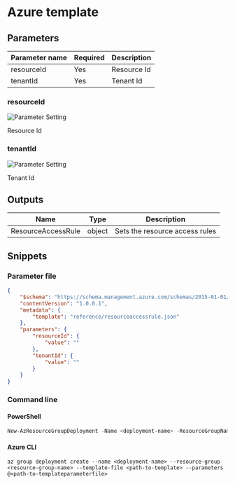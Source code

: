 # Azure template

## Parameters

Parameter name | Required | Description
-------------- | -------- | -----------
resourceId     | Yes      | Resource Id
tenantId       | Yes      | Tenant Id

### resourceId

![Parameter Setting](https://img.shields.io/badge/parameter-required-orange?style=flat-square)

Resource Id

### tenantId

![Parameter Setting](https://img.shields.io/badge/parameter-required-orange?style=flat-square)

Tenant Id

## Outputs

Name | Type | Description
---- | ---- | -----------
ResourceAccessRule | object | Sets the resource access rules

## Snippets

### Parameter file

```json
{
    "$schema": "https://schema.management.azure.com/schemas/2015-01-01/deploymentParameters.json#",
    "contentVersion": "1.0.0.1",
    "metadata": {
        "template": "reference/resourceaccessrule.json"
    },
    "parameters": {
        "resourceId": {
            "value": ""
        },
        "tenantId": {
            "value": ""
        }
    }
}
```

### Command line

#### PowerShell

```powershell
New-AzResourceGroupDeployment -Name <deployment-name> -ResourceGroupName <resource-group-name> -TemplateFile <path-to-template> -TemplateParameterFile <path-to-templateparameter>
```

#### Azure CLI

```text
az group deployment create --name <deployment-name> --resource-group <resource-group-name> --template-file <path-to-template> --parameters @<path-to-templateparameterfile>
```
